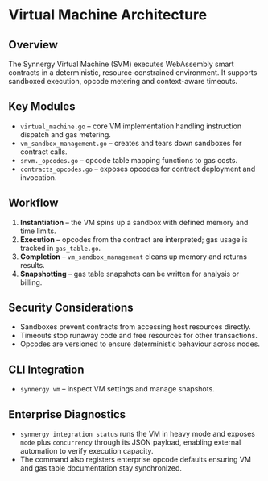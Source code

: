 # Virtual Machine Architecture

## Overview
The Synnergy Virtual Machine (SVM) executes WebAssembly smart contracts in a deterministic, resource‑constrained environment. It supports sandboxed execution, opcode metering and context-aware timeouts.

## Key Modules
- `virtual_machine.go` – core VM implementation handling instruction dispatch and gas metering.
- `vm_sandbox_management.go` – creates and tears down sandboxes for contract calls.
- `snvm._opcodes.go` – opcode table mapping functions to gas costs.
- `contracts_opcodes.go` – exposes opcodes for contract deployment and invocation.

## Workflow
1. **Instantiation** – the VM spins up a sandbox with defined memory and time limits.
2. **Execution** – opcodes from the contract are interpreted; gas usage is tracked in `gas_table.go`.
3. **Completion** – `vm_sandbox_management` cleans up memory and returns results.
4. **Snapshotting** – gas table snapshots can be written for analysis or billing.

## Security Considerations
- Sandboxes prevent contracts from accessing host resources directly.
- Timeouts stop runaway code and free resources for other transactions.
- Opcodes are versioned to ensure deterministic behaviour across nodes.

## CLI Integration
- `synnergy vm` – inspect VM settings and manage snapshots.

## Enterprise Diagnostics
- `synnergy integration status` runs the VM in heavy mode and exposes `mode` plus `concurrency` through its JSON payload, enabling external automation to verify execution capacity.
- The command also registers enterprise opcode defaults ensuring VM and gas table documentation stay synchronized.
